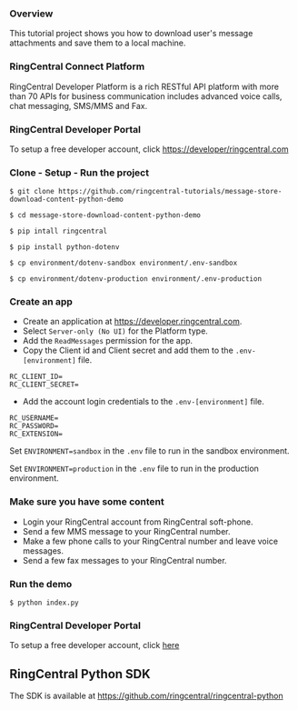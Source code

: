 ### Overview
This tutorial project shows you how to download user's message attachments and save them to a local machine.

### RingCentral Connect Platform
RingCentral Developer Platform is a rich RESTful API platform with more than 70 APIs for business communication includes advanced voice calls, chat messaging, SMS/MMS and Fax.

### RingCentral Developer Portal
To setup a free developer account, click [https://developer/ringcentral.com](here)

### Clone - Setup - Run the project
```
$ git clone https://github.com/ringcentral-tutorials/message-store-download-content-python-demo

$ cd message-store-download-content-python-demo

$ pip intall ringcentral

$ pip install python-dotenv

$ cp environment/dotenv-sandbox environment/.env-sandbox

$ cp environment/dotenv-production environment/.env-production
```

### Create an app
* Create an application at https://developer.ringcentral.com.
* Select `Server-only (No UI)` for the Platform type.
* Add the `ReadMessages` permission for the app.
* Copy the Client id and Client secret and add them to the `.env-[environment]` file.
```
RC_CLIENT_ID=
RC_CLIENT_SECRET=
```
* Add the account login credentials to the `.env-[environment]` file.
```
RC_USERNAME=
RC_PASSWORD=
RC_EXTENSION=
```

Set `ENVIRONMENT=sandbox` in the `.env` file to run in the sandbox environment.

Set `ENVIRONMENT=production` in the `.env` file to run in the production environment.

### Make sure you have some content
* Login your RingCentral account from RingCentral soft-phone.
* Send a few MMS message to your RingCentral number.
* Make a few phone calls to your RingCentral number and leave voice messages.
* Send a few fax messages to your RingCentral number.

### Run the demo
```
$ python index.py
```

### RingCentral Developer Portal
To setup a free developer account, click [here](https://developer/ringcentral.com)

## RingCentral Python SDK
The SDK is available at https://github.com/ringcentral/ringcentral-python
